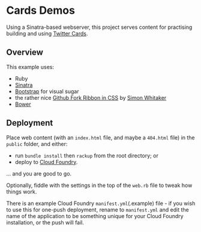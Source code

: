 # Cards Demos

Using a Sinatra-based webserver, this project serves content for practising building and using [Twitter Cards](http://dev.twitter.com/cards).

## Overview

This example uses:

- Ruby
- [Sinatra](http://www.sinatrarb.com/)
- [Bootstrap](http://getbootstrap.com/) for visual sugar
- the rather nice [Github Fork Ribbon in CSS](http://simonwhitaker.github.com/github-fork-ribbon-css/) by [Simon Whitaker](htt://twitter.com/s1mn)
- [Bower](http://bower.io/)

## Deployment

Place web content (with an `index.html` file, and maybe a `404.html` file) in the `public` folder, and either:

 * run `bundle install` then `rackup` from the root directory; or
 * deploy to [Cloud Foundry](http://run.pivotal.io).

... and you are good to go.

Optionally, fiddle with the settings in the top of the `web.rb` file to tweak how things work.

There is an example Cloud Foundry `manifest.yml`(.example) file - if you wish to use this for one-push deployment, rename to `manifest.yml` and edit the name of the application to be something unique for your Cloud Foundry installation, or the push will fail.
